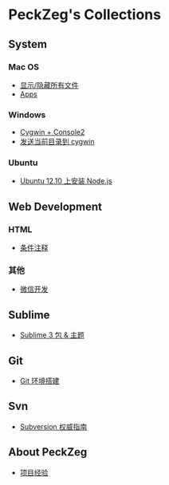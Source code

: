 PeckZeg's Collections
=====================

## System

### Mac OS

* [显示/隐藏所有文件](system/mac-os/show-all-files.md)
* [Apps](system/mac-os/apps.md)

### Windows

* [Cygwin + Console2](system/windows/cygwin-and-console2.md)
* [发送当前目录到 cygwin](http://stackoverflow.com/questions/9637601/open-cygwin-at-a-specific-folder)

### Ubuntu

* [Ubuntu 12.10 上安装 Node.js](http://stackoverflow.com/questions/16302436/install-node-js-on-ubuntu-12-10)



## Web Development

### HTML

* [条件注释](web-dev/html/conditional-comment.md)

### 其他

* [微信开发](web-dev/others/wechat-dev.md)



## Sublime

* [Sublime 3 包 & 主题](sublime/sublime3-packages.md)



## Git

* [Git 环境搭建](git/git-config-guide.md)



## Svn

* [Subversion 权威指南](http://i18n-zh.googlecode.com/svn/www/svnbook-1.4/index.html)



## About PeckZeg

* [项目经验](peckzeg/project-index.md)
